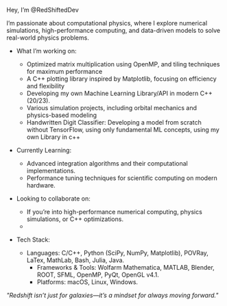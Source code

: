 Hey, I’m @RedShiftedDev

I’m passionate about computational physics, where I explore numerical simulations, high-performance computing, and data-driven models to solve real-world physics problems.

- What I’m working on:
  +	Optimized matrix multiplication using OpenMP, and tiling techniques for maximum performance
  +	A C++ plotting library inspired by Matplotlib, focusing on efficiency and flexibility
  +	Developing my own Machine Learning Library/API in modern C++ (20/23).
  +	Various simulation projects, including orbital mechanics and physics-based modeling
  +	Handwritten Digit Classifier: Developing a model from scratch without TensorFlow, using only fundamental ML concepts, using my own Library in c++

- Currently Learning:
  +	Advanced integration algorithms and their computational implementations.
  +	Performance tuning techniques for scientific computing on modern hardware.

- Looking to collaborate on:
  +	If you’re into high-performance numerical computing, physics simulations, or C++ optimizations.
  +		

- Tech Stack:
	+ Languages: C/C++, Python (SciPy, NumPy, Matplotlib), POVRay, LaTex, MathLab, Bash, Julia, Java.
	  -	Frameworks & Tools: Wolfarm Mathematica, MATLAB, Blender, ROOT, SFML, OpenMP, PyQt, OpenGL v4.1.
	  -	Platforms: macOS, Linux, Windows.

*"Redshift isn’t just for galaxies—it’s a mindset for always moving forward."* 
